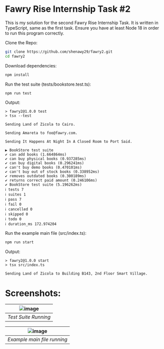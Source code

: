 # Fawry Rise Internship Task #2

This is my solution for the second Fawry Rise Internship Task.
It is written in TypeScript, same as the first task.
Ensure you have at least Node 18 in order to run this program correctly.

Clone the Repo: 

```bash
git clone https://github.com/shenawy29/fawry2.git
cd fawry2
```

Download dependencies:

```bash
npm install
```

Run the test suite (tests/bookstore.test.ts):

``` bash
npm run test
```

Output: 
```
> fawry2@1.0.0 test
> tsx --test

Sending Land of Zicola to Cairo.

Sending Amareta to foo@fawry.com.

Sending It Happens At Night In A Closed Room to Port Said.

▶ BookStore test suite
✔ can add books (1.664864ms)
✔ can buy physical books (0.937285ms)
✔ can buy digital books (0.296241ms)
✔ can't buy demo books (0.470101ms)
✔ can't buy out of stock books (0.338952ms)
✔ removes outdated books (0.300189ms)
✔ returns correct paid amount (0.246106ms)
✔ BookStore test suite (5.196262ms)
ℹ tests 7
ℹ suites 1
ℹ pass 7
ℹ fail 0
ℹ cancelled 0
ℹ skipped 0
ℹ todo 0
ℹ duration_ms 172.974204
```

Run the example main file (src/index.ts):

``` bash
npm run start
```

Output: 
```
> fawry2@1.0.0 start
> tsx src/index.ts

Sending Land of Zicola to Building B143, 2nd Floor Smart Village.
```

# Screenshots:
| ![image](https://github.com/user-attachments/assets/a738d5e7-1460-45bb-b969-ef34cd56dae5) | 
|:--:| 
| *Test Suite Running* |

| ![image](https://github.com/user-attachments/assets/d4e014c8-9720-4b90-ab20-c55d4c6d17dc) | 
|:--:| 
| *Example main file running* |
